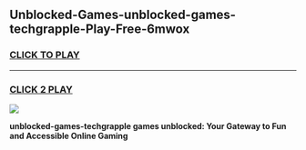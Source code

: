 
## Unblocked-Games-unblocked-games-techgrapple-Play-Free-6mwox
<h3>
<a href="https://premium76.site?title=unblocked-games-techgrapple&ref=19M">CLICK TO PLAY</a></h3>
<hr>

<h3>
<a href="https://premium76.site?title=unblocked-games-techgrapple&ref=19M">CLICK 2 PLAY</a>
  
</h3>

<a href="https://premium76.site?title=unblocked-games-techgrapple&ref=19M"><img src="https://clearcache.store/games.png"></a>


**unblocked-games-techgrapple games unblocked: Your Gateway to Fun and Accessible Online Gaming**
